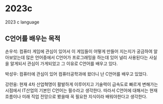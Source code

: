 # 2023c
2023 c language

## C언어를 배우는 목적
손우석: 컴퓨터 게임에 관심이 있어서 이 게임들이 어떻게 만들어 지는지가 궁금하여 알아보았는데 많은 언어중에서 C언어가 프로그래밍을 하는데 있어 널리 사용된다는 사실을 알게되서 관심이 가게되었고 그 이유로 C언어를 배우고 있다.

박성우: 컴퓨터에 관심이 있어 컴퓨터공학과에 왔더니 난 C언어를 배우고 있었다.

강련웅: 현재 4차 산업혁명이 활발하게 이루어지고 기술력이 급속도로 빠르게 변해가는 시점에서 IT산업의 기본인 C언어는 필수라고 생각한다. 따라서 C언어에 대해서는 현재 흐름이나 미래 직업 전망으로 봤을때 꼭 필요한 지식이라 배워야한다고 생각한다.
